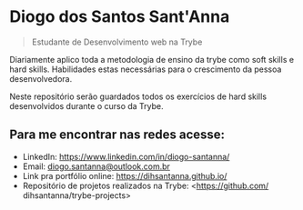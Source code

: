 # Diogo dos Santos Sant'Anna

> Estudante de Desenvolvimento web na Trybe

Diariamente aplico toda a metodologia de ensino da trybe como soft skills e hard skills. Habilidades estas necessárias para o crescimento da pessoa desenvolvedora.

Neste repositório serão guardados todos os exercícios de hard skills desenvolvidos durante o curso da Trybe.

## Para me encontrar nas redes acesse:

* LinkedIn: <https://www.linkedin.com/in/diogo-santanna/>
* Email: diogo.santanna@outlook.com.br
* Link pra portfólio online: <https://dihsantanna.github.io/>
* Repositório de projetos realizados na Trybe: <https://github.com/ dihsantanna/trybe-projects>
